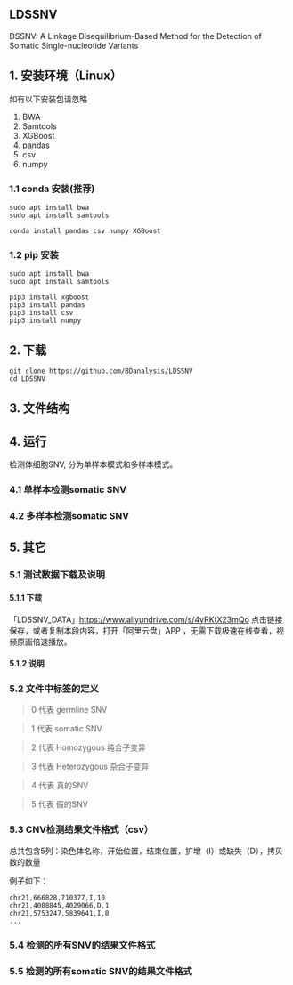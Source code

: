 <!--
 * @Author: cwx
 * @Date: 2022-05-16 17:32:28
 * @LastEditTime: 2022-05-16 19:11:06
 * @FilePath: /paper_snv/paper/LDSSNV/README-CH.md
 * @Description: LDSSNV
-->
## LDSSNV
DSSNV: A Linkage Disequilibrium-Based Method for the Detection of Somatic Single-nucleotide Variants


## 1. 安装环境（Linux）
如有以下安装包请忽略
1. BWA
2. Samtools
3. XGBoost
4. pandas
5. csv
6. numpy

### 1.1 conda 安装(推荐)
```
sudo apt install bwa
sudo apt install samtools

conda install pandas csv numpy XGBoost
```
### 1.2 pip 安装
```
sudo apt install bwa
sudo apt install samtools

pip3 install xgboost
pip3 install pandas
pip3 install csv
pip3 install numpy
```
## 2. 下载
```
git clone https://github.com/BDanalysis/LDSSNV
cd LDSSNV
```

## 3. 文件结构


## 4. 运行
检测体细胞SNV, 分为单样本模式和多样本模式。
### 4.1 单样本检测somatic SNV

### 4.2 多样本检测somatic SNV

## 5. 其它
### 5.1 测试数据下载及说明

#### 5.1.1 下载
「LDSSNV_DATA」https://www.aliyundrive.com/s/4yRKtX23mQo
点击链接保存，或者复制本段内容，打开「阿里云盘」APP ，无需下载极速在线查看，视频原画倍速播放。
#### 5.1.2 说明

### 5.2 文件中标签的定义
> 0 代表 germline SNV

> 1 代表 somatic SNV

> 2 代表 Homozygous 纯合子变异

> 3 代表 Heterozygous 杂合子变异

> 4 代表 真的SNV

> 5 代表 假的SNV

### 5.3 CNV检测结果文件格式（csv）
总共包含5列：染色体名称，开始位置，结束位置，扩增（I）或缺失（D），拷贝数的数量

例子如下：
```
chr21,666828,710377,I,10
chr21,4008845,4029066,D,1
chr21,5753247,5839641,I,8
...
```
### 5.4 检测的所有SNV的结果文件格式

### 5.5 检测的所有somatic SNV的结果文件格式



